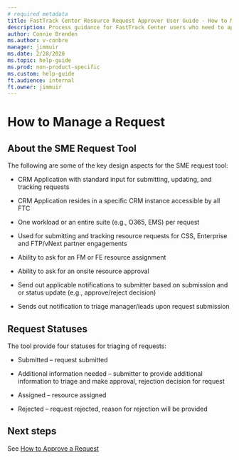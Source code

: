 ```yaml
---
# required metadata
title: FastTrack Center Resource Request Approver User Guide - How to Manage a Request
description: Process guidance for FastTrack Center users who need to approve resources.
author: Connie Brenden
ms.author: v-conbre
manager: jimmuir
ms.date: 2/28/2020
ms.topic: help-guide
ms.prod: non-product-specific
ms.custom: help-guide
ft.audience: internal
ft.owner: jimmuir
---
```


# How to Manage a Request

## About the SME Request Tool

The following are some of the key design aspects for the SME request tool:

- CRM Application with standard input for submitting, updating, and tracking requests

- CRM Application resides in a specific CRM instance accessible by all FTC  

- One workload or an entire suite (e.g., O365, EMS) per request

- Used for submitting and tracking resource requests for CSS, Enterprise and FTP/vNext partner engagements

- Ability to ask for an FM or FE resource assignment

- Ability to ask for an onsite resource approval

- Send out applicable notifications to submitter based on submission and or status update (e.g., approve/reject decision)

- Sends out notification to triage manager/leads upon request submission

## Request Statuses

The tool provide four statuses for triaging of requests:

- Submitted – request submitted

- Additional information needed – submitter to provide additional information to triage and make approval, rejection decision for request

- Assigned – resource assigned

- Rejected – request rejected, reason for rejection will be provided

## Next steps

See [How to Approve a Request](how-to-approve-a-request.md)